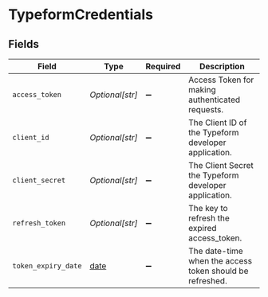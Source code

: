 # TypeformCredentials


## Fields

| Field                                                                | Type                                                                 | Required                                                             | Description                                                          |
| -------------------------------------------------------------------- | -------------------------------------------------------------------- | -------------------------------------------------------------------- | -------------------------------------------------------------------- |
| `access_token`                                                       | *Optional[str]*                                                      | :heavy_minus_sign:                                                   | Access Token for making authenticated requests.                      |
| `client_id`                                                          | *Optional[str]*                                                      | :heavy_minus_sign:                                                   | The Client ID of the Typeform developer application.                 |
| `client_secret`                                                      | *Optional[str]*                                                      | :heavy_minus_sign:                                                   | The Client Secret the Typeform developer application.                |
| `refresh_token`                                                      | *Optional[str]*                                                      | :heavy_minus_sign:                                                   | The key to refresh the expired access_token.                         |
| `token_expiry_date`                                                  | [date](https://docs.python.org/3/library/datetime.html#date-objects) | :heavy_minus_sign:                                                   | The date-time when the access token should be refreshed.             |